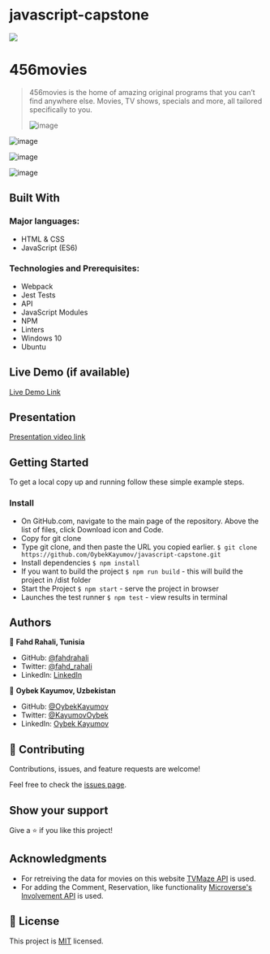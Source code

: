 # javascript-capstone

![](https://img.shields.io/badge/Microverse-blueviolet)

# 456movies

> 456movies is the home of amazing original programs that you can’t find anywhere else. Movies, TV shows, specials and more, all tailored specifically to you.
> 
> ![image](https://user-images.githubusercontent.com/85465559/163655422-4a1b17f6-cee3-4b0e-aba7-b9b7256119b6.png)

![image](https://user-images.githubusercontent.com/85465559/163655456-b8670ba4-f485-40ad-aa90-684d45deb4d7.png)

![image](https://user-images.githubusercontent.com/85465559/163655517-430b5f2e-822d-4213-9e16-2f7afc37be94.png)

![image](https://user-images.githubusercontent.com/85465559/163655544-3843373c-2b62-456a-a905-78740714d476.png)



## Built With

### Major languages:

- HTML & CSS
- JavaScript (ES6)

### Technologies and Prerequisites:

- Webpack
- Jest Tests
- API
- JavaScript Modules
- NPM
- Linters
- Windows 10
- Ubuntu

## Live Demo (if available)

[Live Demo Link](https://oybekkayumov.github.io/javascript-capstone/)

## Presentation

[Presentation video link](https://www.loom.com/share/17baa2a3d3e143f38b81672ab24f6851
)

## Getting Started

To get a local copy up and running follow these simple example steps.

### Install

- On GitHub.com, navigate to the main page of the repository. Above the list of files, click Download icon and Code.
- Copy for git clone
- Type git clone, and then paste the URL you copied earlier.
  `$ git clone https://github.com/OybekKayumov/javascript-capstone.git`
- Install dependencies `$ npm install`
- If you want to build the project `$ npm run build` - this will build the project in /dist folder
- Start the Project `$ npm start` - serve the project in browser
- Launches the test runner `$ npm test` - view results in terminal

## Authors

👤 **Fahd Rahali, Tunisia**

- GitHub: [@fahdrahali](https://github.com/fahdrahali)
- Twitter: [@fahd_rahali](https://twitter.com/fahd_rahali)
- LinkedIn: [LinkedIn](https://www.linkedin.com/in/fahd-rahali/)

👤 **Oybek Kayumov, Uzbekistan**

- GitHub: [@OybekKayumov](https://github.com/OybekKayumov)
- Twitter: [@KayumovOybek](https://twitter.com/KayumovOybek)
- LinkedIn: [Oybek Kayumov](https://www.linkedin.com/in/oybek-kayumov-54a8485b/)

## 🤝 Contributing

Contributions, issues, and feature requests are welcome!

Feel free to check the [issues page](https://github.com/OybekKayumov/javascript-capstone/issues).

## Show your support

Give a ⭐️ if you like this project!

## Acknowledgments

- For retreiving the data for movies on this website [TVMaze API](https://www.notion.so/microverse/Involvement-API-869e60b5ad104603aa6db59e08150270) is used.
- For adding the Comment, Reservation, like functionality [Microverse's Involvement API](https://www.tvmaze.com/api) is used.

## 📝 License

This project is [MIT](./MIT.md) licensed.
